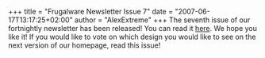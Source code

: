 +++
title = "Frugalware Newsletter Issue 7"
date = "2007-06-17T13:17:25+02:00"
author = "AlexExtreme"
+++
The seventh issue of our fortnightly newsletter has been released! You can read it [here](/newsletter/7). We hope you like it! If you would like to vote on which design you would like to see on the next version of our homepage, read this issue!